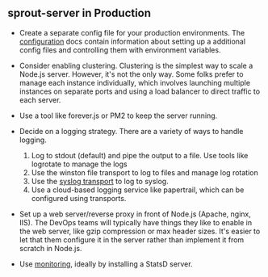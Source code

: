## sprout-server in Production

- Create a separate config file for your production environments.
The [configuration](config.md) docs contain information about setting up a additional config files
and controlling them with environment variables.

- Consider enabling clustering.  Clustering is the simplest way to scale a Node.js server.
However, it's not the only way.
Some folks prefer to manage each instance individually, which involves launching multiple instances on separate ports
and using a load balancer to direct traffic to each server.

- Use a tool like forever.js or PM2 to keep the server running.

- Decide on a logging strategy.  There are a variety of ways to handle logging.
  1. Log to stdout (default) and pipe the output to a file. Use tools like logrotate to manage the logs
  2. Use the winston file transport to log to files and manage log rotation
  3. Use the [syslog transport](https://github.com/winstonjs/winston-syslog) to log to syslog.
  4. Use a cloud-based logging service like papertrail, which can be configured using transports.

- Set up a web server/reverse proxy in front of Node.js (Apache, nginx, IIS).
The DevOps teams will typically have things they like to enable in the web server,
like gzip compression or max header sizes.
It's easier to let that them configure it in the server rather than implement it from scratch in Node.js.

- Use [monitoring](monitor.md), ideally by installing a StatsD server.
